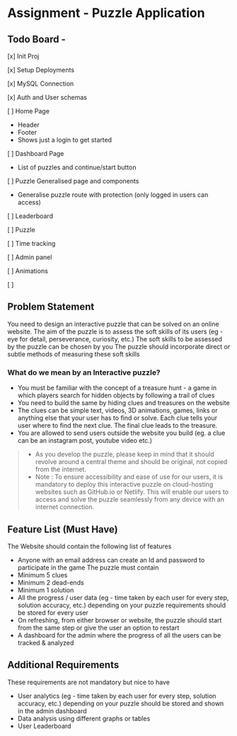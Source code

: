 # Assignment - Puzzle Application

## Todo Board - 
[x] Init Proj

[x] Setup Deployments

[x] MySQL Connection

[x] Auth and User schemas

[ ] Home Page
- Header
- Footer
- Shows just a login to get started

[ ] Dashboard Page
- List of puzzles and continue/start button

[ ] Puzzle Generalised page and components
- Generalise puzzle route with protection (only logged in users can access)

[ ] Leaderboard

[ ] Puzzle

[ ] Time tracking

[ ] Admin panel

[ ] Animations

[ ] 

## Problem Statement

You need to design an interactive puzzle that can be solved on an online website.
The aim of the puzzle is to assess the soft skills of its users (eg - eye for detail, perseverance, curiosity, etc.)
The soft skills to be assessed by the puzzle can be chosen by you
The puzzle should incorporate direct or subtle methods of measuring these soft skills

### What do we mean by an Interactive puzzle?
- You must be familiar with the concept of a treasure hunt - a game in which players search for hidden objects by following a trail of clues
- You need to build the same by hiding clues and treasures on the website
- The clues can be simple text, videos, 3D animations, games, links or anything else that your user has to find or solve. Each clue tells your user where to find the next clue. The final clue leads to the treasure.
- You are allowed to send users outside the website you build (eg. a clue can be an instagram post, youtube video etc.)

> * As you develop the puzzle, please keep in mind that it should revolve around a central theme and should be original, not copied from the internet.
> * Note : To ensure accessibility and ease of use for our users, it is mandatory to deploy this interactive puzzle on cloud-hosting websites such as GitHub.io or Netlify. This will enable our users to access and solve the puzzle seamlessly from any device with an internet connection.

## Feature List (Must Have)
 
The Website should contain the following list of features
- Anyone with an email address can create an Id and password to participate in the game
The puzzle must contain
- Minimum 5 clues
- Minimum 2 dead-ends
- Minimum 1 solution 
- All the progress / user data (eg - time taken by each user for every step, solution accuracy, etc.) depending on your puzzle requirements should be stored for every user
- On refreshing, from either browser or website, the puzzle should start from the same step or give the user an option to restart
- A dashboard for the admin where the progress of all the users can be tracked & analyzed

## Additional Requirements
 
These requirements are not mandatory but nice to have
- User analytics (eg - time taken by each user for every step, solution accuracy, etc.) depending on your puzzle should be stored and shown in the admin dashboard
- Data analysis using different graphs or tables
- User Leaderboard

